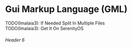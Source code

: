 # Gui Markup Language (GML) #

TODO(Imalaia3): If Needed Split In Multiple Files
<br>
TODO(Imalaia3): Get It On SerenityOS 

###### Header 6








